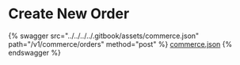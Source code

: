 # Create New Order

{% swagger src="../../../../.gitbook/assets/commerce.json" path="/v1/commerce/orders" method="post" %}
[commerce.json](../../../../.gitbook/assets/commerce.json)
{% endswagger %}
